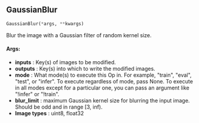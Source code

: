 ## GaussianBlur
```python
GaussianBlur(*args, **kwargs)
```
Blur the image with a Gaussian filter of random kernel size.


#### Args:

* **inputs** :  Key(s) of images to be modified.
* **outputs** :  Key(s) into which to write the modified images.
* **mode** :  What mode(s) to execute this Op in. For example, "train", "eval", "test", or "infer". To execute        regardless of mode, pass None. To execute in all modes except for a particular one, you can pass an argument        like "!infer" or "!train".
* **blur_limit** :  maximum Gaussian kernel size for blurring the input image. Should be odd and in range [3, inf).
* **Image types** :     uint8, float32